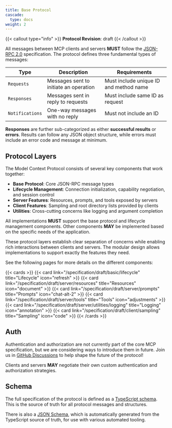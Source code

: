 ```yaml
---
title: Base Protocol
cascade:
  type: docs
weight: 2
---
```


{{< callout type="info" >}}
**Protocol Revision**: draft
{{< /callout >}}

All messages between MCP clients and servers **MUST** follow the [JSON-RPC 2.0](https://www.jsonrpc.org/specification) specification. The protocol defines three fundamental types of messages:

| Type           | Description                            | Requirements                           |
|----------------|----------------------------------------|----------------------------------------|
| `Requests`     | Messages sent to initiate an operation | Must include unique ID and method name |
| `Responses`    | Messages sent in reply to requests     | Must include same ID as request        |
| `Notifications`| One-way messages with no reply         | Must not include an ID                 |

**Responses** are further sub-categorized as either **successful results** or **errors**. Results can follow any JSON object structure, while errors must include an error code and message at minimum.

## Protocol Layers

The Model Context Protocol consists of several key components that work together:

- **Base Protocol**: Core JSON-RPC message types
- **Lifecycle Management**: Connection initialization, capability negotiation, and session control
- **Server Features**: Resources, prompts, and tools exposed by servers
- **Client Features**: Sampling and root directory lists provided by clients
- **Utilities**: Cross-cutting concerns like logging and argument completion

All implementations **MUST** support the base protocol and lifecycle management components. Other components **MAY** be implemented based on the specific needs of the application.

These protocol layers establish clear separation of concerns while enabling rich interactions between clients and servers. The modular design allows implementations to support exactly the features they need.

See the following pages for more details on the different components:

{{< cards >}}
  {{< card link="/specification/draft/basic/lifecycle" title="Lifecycle" icon="refresh" >}}
  {{< card link="/specification/draft/server/resources" title="Resources" icon="document" >}}
  {{< card link="/specification/draft/server/prompts" title="Prompts" icon="chat-alt-2" >}}
  {{< card link="/specification/draft/server/tools" title="Tools" icon="adjustments" >}}
  {{< card link="/specification/draft/server/utilities/logging" title="Logging" icon="annotation" >}}
  {{< card link="/specification/draft/client/sampling" title="Sampling" icon="code" >}}
{{< /cards >}}

## Auth

Authentication and authorization are not currently part of the core MCP specification, but we are considering ways to introduce them in future. Join us in [GitHub Discussions](https://github.com/modelcontextprotocol/specification/draft/discussions) to help shape the future of the protocol!

Clients and servers **MAY** negotiate their own custom authentication and authorization strategies.

## Schema

The full specification of the protocol is defined as a [TypeScript schema](http://github.com/modelcontextprotocol/specification/draft/tree/main/schema/schema.ts). This is the source of truth for all protocol messages and structures.

There is also a [JSON Schema](http://github.com/modelcontextprotocol/specification/draft/tree/main/schema/schema.json), which is automatically generated from the TypeScript source of truth, for use with various automated tooling.
